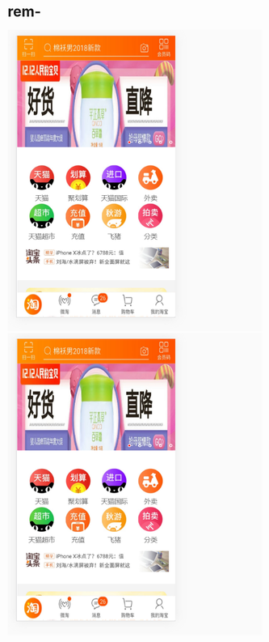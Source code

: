 # rem-
![Alt](https://github.com/huangxinl/rem-/blob/master/show/7RT95648YMAVPH__GC%40%5BYL9.png)
![Alt](https://github.com/huangxinl/rem-/blob/master/show/7RT95648YMAVPH__GC%40%5BYL9.png)
